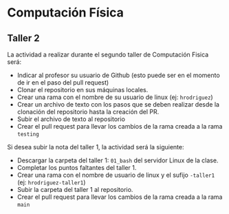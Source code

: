 # Computación Física

## Taller 2
La actividad a realizar durante el segundo taller de Computación Fisica será:
- Indicar al profesor su usuario de Github (esto puede ser en el momento de ir
en el paso del pull request)
- Clonar el repositorio en sus máquinas locales.
- Crear una rama con el nombre de su usuario de linux (ej: `hrodriguez`)
- Crear un archivo de texto con los pasos que se deben realizar desde la 
clonación del repositorio hasta la creación del PR.
- Subir el archivo de texto al repositorio
- Crear el pull request para llevar los cambios de la rama creada a la rama `testing`


Si desea subir la nota del taller 1, la actividad será la siguiente:
- Descargar la carpeta del taller 1: `01_bash` del servidor Linux de la clase.
- Completar los puntos faltantes del taller 1.
- Crear una rama con el nombre de usuario de linux y el sufijo `-taller1`
(ej: `hrodriguez-taller1`)
- Subir la carpeta del taller 1 al repositorio.
- Crear el pull request para llevar los cambios de la rama creada a la rama `main`